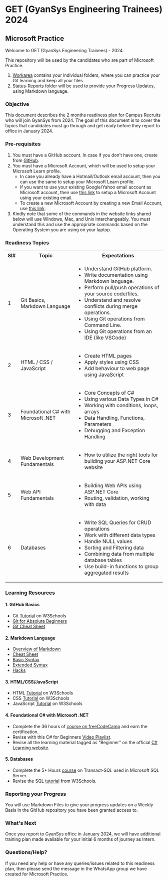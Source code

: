 # GET (GyanSys Engineering Trainees) 2024

## Microsoft Practice

Welcome to GET (GyanSys Engineering Trainees) - 2024.  

This repository will be used by the candidates who are part of Microsoft Practice.

1. [Workarea](./workarea/README.md) contains your individual folders, where you can practice your Git learning and keep all your files
2. [Status-Reports](./status-reports/README.md) folder will be used to provide your Progress Updates, using Markdown language.

### Objective

This document describes the 2 months readiness plan for Campus Recruits who will join GyanSys from 2024.  The goal of this document is to cover the topics that candidates must go through and get ready before they report to office in January 2024.

### Pre-requisites

1.	You must have a GitHub account.  In case if you don’t have one, create from [GitHub](https://github.com/).
2.	You must have a Microsoft Account, which will be used to setup your Microsoft Learn profile.
    *	In case you already have a Hotmail/Outlook email account, then you can use the same to setup your Microsoft Learn profile.
    * 	If you want to use your existing Google/Yahoo email account as Microsoft account, then use [this link](https://signup.live.com/) to setup a Microsoft Account using your existing email.
    * 	To create a new Microsoft Account by creating a new Email Account, use [this link](https://go.microsoft.com/fwlink/p/?linkid=2125440&clcid=0x409&culture=en-us&country=us).
3.	Kindly note that some of the commands in the website links shared below will use Windows, Mac, and Unix interchangeably.  You must understand this and use the appropriate commands based on the Operating System you are using on your laptop.

### Readiness Topics

 <table>
  <tr>
    <th>Sl#</th>
    <th>Topic</th>
    <th>Expectations</th>
  </tr>
  <tr>
    <td>1</td>
    <td>Git Basics, Markdown Language</td>
    <td>
        <ul>
        <li>Understand GitHub platform.</li>
        <li>Write documentation using Markdown language.</li>
        <li>Perform pull/push operations of your source code/files.</li>
        <li>Understand and resolve conflicts during merge operations.</li>
        <li>Using Git operations from Command Line.</li>
        <li>Using Git operations from an IDE (like VSCode)</li>
        <ul>
    </td>
  </tr>
  <tr>
    <td>2</td>
    <td>HTML / CSS / JavaScript</td>
    <td>
        <ul>
        <li>Create HTML pages</li>
        <li>Apply styles using CSS</li>
        <li>Add behaviour to web page using JavaScript</li>
        <ul>
    </td>
  </tr>
  <tr>
    <td>3</td>
    <td>Foundational C# with Microsoft .NET</td>
    <td>
        <ul>
        <li>Core Concepts of C#</li>
        <li>Using various Data Types in C#</li>
        <li>Working with conditions, loops, arrays</li>
        <li>Data Handling, Functions, Parameters</li>
        <li>Debugging and Exception Handling</li>
        <ul>
    </td>
  </tr>
  <tr>
    <td>4</td>
    <td>Web Development Fundamentals</td>
    <td>
        <ul>
        <li>How to utilize the right tools for building your ASP.NET Core website</li>
        <ul>
    </td>
  </tr>
  <tr>
    <td>5</td>
    <td>Web API Fundamentals</td>
    <td>
        <ul>
        <li>Building Web APIs using ASP.NET Core</li>
        <li>Routing, validation, working with data</li>
        <ul>
    </td>
  </tr>
  <tr>
    <td>6</td>
    <td>Databases</td>
    <td>
        <ul>
        <li>Write SQL Queries for CRUD operations</li>
        <li>Work with different data types</li>
        <li>Handle NULL values</li>
        <li>Sorting and Filtering data</li>
        <li>Combining data from multiple database tables</li>
        <li>Use build-in functions to group aggregated results</li>
        <ul>
    </td>
  </tr>
 
  </table> 

### Learning Resources

#### 1.	GitHub Basics
  * Git [Tutorial](https://www.w3schools.com/git/default.asp) on W3Schools
  * [Git for Absolute Beginners](https://www.freecodecamp.org/news/an-introduction-to-git-for-absolute-beginners-86fa1d32ff71/)
  * [Git Cheat Sheet](https://training.github.com/downloads/github-git-cheat-sheet/)  
#### 2.	Markdown Language 
  * [Overview of Markdown](https://www.markdownguide.org/getting-started/)
  * [Cheat Sheet](https://www.markdownguide.org/cheat-sheet/)
  * [Basic Syntax](https://www.markdownguide.org/basic-syntax/)
  * [Extended Syntax](https://www.markdownguide.org/extended-syntax/)
  * [Hacks](https://www.markdownguide.org/hacks/)
#### 3.	HTML/CSS/JavaScript 
  * HTML [Tutorial](https://www.w3schools.com/html/default.asp) on W3Schools
  * CSS [Tutorial](https://www.w3schools.com/css/default.asp) on W3Schools
  * JavaScript [Tutorial](https://www.w3schools.com/js/default.asp) on W3Schools
#### 4.	Foundational C# with Microsoft .NET 
  * Complete the 36 hours of [course on freeCodeCamp](https://aka.ms/csharp-certification) and earn the certification. 
  * Revise with this C# for Beginners [Video Playlist](https://www.youtube.com/playlist?list=PLdo4fOcmZ0oULFjxrOagaERVAMbmG20Xe).
  * Revise all the learning material tagged as “Beginner” on the official [C# Learning website](https://dotnet.microsoft.com/en-us/learn/csharp).
#### 5.	Databases
  * Complete the 5+ Hours [course](https://learn.microsoft.com/en-us/training/paths/get-started-querying-with-transact-sql/) on Transact-SQL used in Microsoft SQL Server.
  * Revise the SQL [tutorial](https://www.w3schools.com/sql/default.asp) from W3Schools.

### Reporting your Progress

You will use Markdown Files to give your progress updates on a Weekly Basis in the GitHub repository you have been granted access to.

### What's Next

Once you report to GyanSys office in January 2024, we will have additional training plan made available for your initial 6 months of journey as Intern.


### Questions/Help?

If you need any help or have any queries/issues related to this readiness plan, then please send the message in the WhatsApp group we have created for Microsoft Practice.
